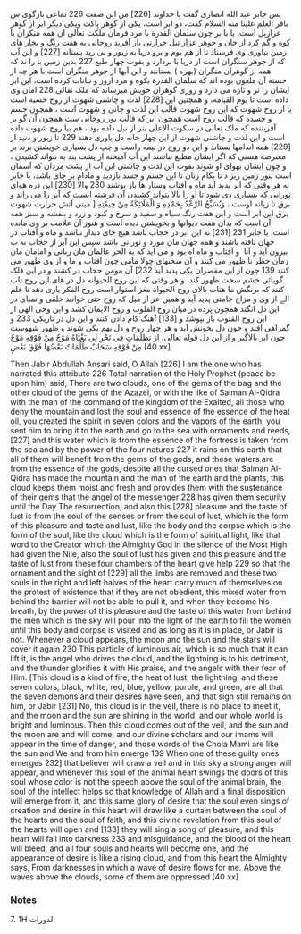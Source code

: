 پس جابر عبد الله انصاری گفت یا خداوند [226] من این صفت 226 تماعی بازگوی س باقر العلم علینا منه السلام گفت، دو ابر است، یکی از گوهر پاکت ویکی دیگر ابر از گوهر عزازیل است، یا با بر چون سلمان القدرة با مرد فرمان ملکت تعالی آن همه منکران با کوه و گم کرد از جان و جوهر عزاز تیل حرارتی باز آفرید روحانی به هفت رنگ و بخار های زمین بیاوری وی فرستاد تا از هم بوم و برو دریا به زیور و نی رید بستانه [227] و این آب که از جوهر سنگران است از دریا با بردارد و بقوت چهار طبع 227 بدین زمین با را ند که همه از گوهران منگران (بهره ) بستانند و این آبها از جوهر منگران است با هر چه از حسته آن ملعون بوده اند که سلمان القدرة بكوه و مرد ارور و نباتات کرده است، این ابر ایشان را تر و تازه می دارد و روزی گوهران خویش میرساند که ملک نقالی 228 امان وی داده است تا یوم القیامه، و همچنین این [228] لذت و چاشنی شهوت از روح حسیه است یا از روح شهوت که این روح شهوت قالب این لذت و چانی و شهوت است ، همچون جسم و جسده که قالب روح است همچون ابر که قالب نور روحانی ست همچون آن گو بر آفریننده که ملک تعالی در سکوت الاعلی بنز از نیل داده بود ، هم بیا روح شهوت داده است و این لذت و چاشنی شهوت از این چهار خانه دل یاوری دهند 229 تا زیور و دنید از [229] همه اندامها بستاند و این دو روح در نیمه راست و چپ دل بسیاری خویشتن برند بر معترضه هستی که اگر ایشان مطیع نباشند این آب آمیخته از پشت بند به نتواند کشیدن ، و چون ایشان بهوای او شوند بقوت این لذت و چاشنی این آب از پشت مردان که آسمان است بنور زمین ریز د تا بکام زنان تا این جسم و جسد بازدید و مادام بر جای باشد، یا جابر نه هر وقتی که ابر پدید آید ماه و آفتاب وستار ها باز پوشند 230 والا [230] این ذره هوای نورانی که بسیاری دی شود تا او را بالا بتواند کشیدن آن فرشته ایست که آبر را می راند و برق تا زیانه اوست ، وَيُسَبِّحُ الرَّعْدُ بِحَمْدِهِ وَ الْمَلَائِكَةُ مِنْ خِيفَتِهِ [ مینی آتش حرارت شهوت برق این ابر است و این هفت رنگ سیاه و سفید و سرخ و کبود و زرد و بنفشه و سبز همه آن است که بدان هفت دیوانها و بخویشتن دیده است و هنوز آن علامت بر وی مانده است، یا جابر 231 [231] نه این ابر در حجاب باشد هیچ جای دیدار نباشد و ماه و آفتاب در جهان تافته باشند و همه جهان مان مورد و نورانی باشد سپس این آبر از حجاب به ب بیرون آید و آنا  و آفتاب و ماه اه بود و می آید که به الحر عالمان مان ربانی و امامان مان زمان خظر نا ظهور می کنند و آن سخنهای چولا مامی چون آفتاب و ما و از وی ظهور می کنند 139 چون از این مقصران یکی پدید آید 232] آن مومن حجاب در کشند و در این فلک گویائی خشم سخت ظهور کند، و هر وقتی که این روح الحيوانه دل در های این روح تاب کنند که برنگش ما هتاب بالای روح الحيواة مغز استوار است روح الفکر یاری دهد تا علم الے از وی و مزاج خامتی پدید آید و همین عز از میل که روح حتی خوانند خلقی و تمنای در این دل انگند همچون پرده در میان روح القلوب و روح الایمان کشد و این وحی الهی از این روح القلوب باز بپوشد و [133] آهنگ کام دادن کنند و این دل در تاریکی 233 و گمراهی افتد و خون دل بخونش آید و هر چهار روح و دل بهم یکی شوند و ظهور شهوست چون ابر بالاگیر و از این دل قوله تعالی، از تظلُمَاتٍ فِي تَجْرِ لِي بَغْتَاهُ مَوْجٌ مِنْ فَوْقِهِ مَوْجٌ مِنْ فَوْقِهِ سَحَابٌ ظُلُمَاتٌ بَعْضُهَا فَوْقَ بَعْضٍ [40 xx]

Then Jabir Abdullah Ansari said, O Allah [226] I am the one who has narrated this attribute 226 Total narration of the Holy Prophet (peace be upon him) said, There are two clouds, one of the gems of the bag and the other cloud of the gems of the Azazel, or with the like of Salman Al-Qidra with the man of the command of the kingdom of the Exalted, all those who deny the mountain and lost the soul and essence of the essence of the heat oil, you created the spirit in seven colors and the vapors of the earth, you sent him to bring it to the earth and go to the sea with ornaments and reeds, [227] and this water which is from the essence of the fortress is taken from the sea and by the power of the four natures 227 it rains on this earth that all of them will benefit from the gems of the gods, and these waters are from the essence of the gods, despite all the cursed ones that Salman Al-Qidra has made the mountain and the man of the earth and the plants, this cloud keeps them moist and fresh and provides them with the sustenance of their gems that the angel of the messenger 228 has given them security until the Day The resurrection, and also this [228] pleasure and the taste of lust is from the soul of the senses or from the soul of lust, which is the form of this pleasure and taste and lust, like the body and the corpse which is the form of the soul, like the cloud which is the form of spiritual light, like that word to the Creator which the Almighty God in the silence of the Most High had given the Nile, also the soul of lust has given and this pleasure and the taste of lust from these four chambers of the heart give help 229 so that the ornament and the sight of [229] all the limbs are removed and these two souls in the right and left halves of the heart carry much of themselves on the protest of existence that if they are not obedient, this mixed water from behind the barrier will not be able to pull it, and when they become his breath, by the power of this pleasure and the taste of this water from behind the men which is the sky will pour into the light of the earth to fill the women until this body and corpse is visited and as long as it is in place, or Jabir is not. Whenever a cloud appears, the moon and the sun and the stars will cover it again 230 This particle of luminous air, which is so much that it can lift it, is the angel who drives the cloud, and the lightning is to his detriment, and the thunder glorifies it with His praise, and the angels with their fear of Him. [This cloud is a kind of fire, the heat of lust, the lightning, and these seven colors, black, white, red, blue, yellow, purple, and green, are all that the seven demons and their desires have seen, and that sign still remains on him, or Jabir [231] No, this cloud is in the veil, there is no place to meet it, and the moon and the sun are shining in the world, and our whole world is bright and luminous. Then this cloud comes out of the veil, and the sun and the moon are and will come, and our divine scholars and our imams will appear in the time of danger, and those words of the Chola Mami are like the sun and We and from him emerge 139 When one of these guilty ones emerges 232] that believer will draw a veil and in this sky a strong anger will appear, and whenever this soul of the animal heart swings the doors of this soul whose color is not the speech above the soul of the animal brain, the soul of the intellect helps so that knowledge of Allah and a final disposition will emerge from it, and this same glory of desire that the soul even sings of creation and desire in this heart will draw like a curtain between the soul of the hearts and the soul of faith, and this divine revelation from this soul of the hearts will open and [133] they will sing a song of pleasure, and this heart will fall into darkness 233 and misguidance, and the blood of the heart will bleed, and all four souls and hearts will become one, and the appearance of desire is like a rising cloud, and from this heart the Almighty says, From darknesses in which a wave of desire flows for me. Above the waves above the clouds, some of them are oppressed [40 xx]

### Notes

7. 1H الدورات